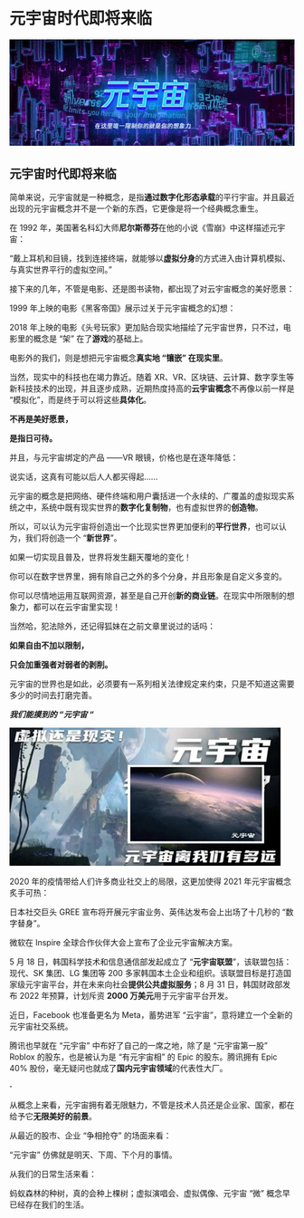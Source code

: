 # 元宇宙时代即将来临


![](d79dd0be2668d214f026563b1b959df.jpg)

## 元宇宙时代即将来临



简单来说，元宇宙就是一种概念，是指**通过数字化形态承载**的平行宇宙。并且最近出现的元宇宙概念并不是一个新的东西，它更像是将一个经典概念重生。





在 1992 年，美国著名科幻大师**尼尔斯蒂芬**在他的小说《雪崩》中这样描述元宇宙：





“戴上耳机和目镜，找到连接终端，就能够以**虚拟分身**的方式进入由计算机模拟、与真实世界平行的虚拟空间。”

接下来的几年，不管是电影、还是图书读物，都出现了对云宇宙概念的美好愿景：





1999 年上映的电影《黑客帝国》展示过关于元宇宙概念的幻想：

2018 年上映的电影《头号玩家》更加贴合现实地描绘了元宇宙世界，只不过，电影里的概念是 “架” 在了**游戏**的基础上。





电影外的我们，则是想把元宇宙概念**真实地 “镶嵌” 在现实里**。

当然，现实中的科技也在竭力靠近。随着 XR、VR、区块链、云计算、数字孪生等新科技技术的出现，并且逐步成熟，近期热度持高的**云宇宙概念**不再像以前一样是 “模拟化”，而是终于可以将这些**具体化**。





**不再是美好愿景，**





**是指日可待。**





并且，与元宇宙绑定的产品 ——VR 眼镜，价格也是在逐年降低：

说实话，这真有可能以后人人都买得起……





元宇宙的概念是把网络、硬件终端和用户囊括进一个永续的、广覆盖的虚拟现实系统之中，系统中既有现实世界的**数字化复制物**，也有虚拟世界的**创造物**。





所以，可以认为元宇宙将创造出一个比现实世界更加便利的**平行世界**，也可以认为，我们将创造一个 “**新世界**”。

如果一切实现且普及，世界将发生翻天覆地的变化！





你可以在数字世界里，拥有除自己之外的多个分身，并且形象是自定义多变的。

你可以尽情地运用互联网资源，甚至是自己开创**新的商业链**。在现实中所限制的想象力，都可以在云宇宙里实现！

当然哈，犯法除外，还记得狐妹在之前文章里说过的话吗：





**如果自由不加以限制，**





**只会加重强者对弱者的剥削。**





元宇宙的世界也是如此，必须要有一系列相关法律规定来约束，只是不知道这需要多少的时间去打磨完善。

***我们能摸到的 “元宇宙 “***



![](fef3ed1164855c8e5e7807cd88841af.jpg)

2020 年的疫情带给人们许多商业社交上的局限，这更加使得 2021 年元宇宙概念炙手可热：

日本社交巨头 GREE 宣布将开展元宇宙业务、英伟达发布会上出场了十几秒的 “数字替身”。

微软在 Inspire 全球合作伙伴大会上宣布了企业元宇宙解决方案。

5 月 18 日，韩国科学技术和信息通信部发起成立了 “**元宇宙联盟**”，该联盟包括：现代、SK 集团、LG 集团等 200 多家韩国本土企业和组织。该联盟目标是打造国家级元宇宙平台，并在未来向社会**提供公共虚拟服务**；8 月 31 日，韩国财政部发布 2022 年预算，计划斥资 **2000 万美元**用于元宇宙平台开发。





近日，Facebook 也准备更名为 Meta，蓄势进军 “云宇宙”，意将建立一个全新的元宇宙社交系统。

腾讯也早就在 “元宇宙” 中布好了自己的一席之地，除了是 “元宇宙第一股” Roblox 的股东，也是被认为是 “有元宇宙相” 的 Epic 的股东。腾讯拥有 Epic 40% 股份，毫无疑问也就成了**国内元宇宙领域**的代表性大厂。





**·**





从概念上来看，元宇宙拥有着无限魅力，不管是技术人员还是企业家、国家，都在给予它**无限美好的前景**。





从最近的股市、企业 “争相抢夺” 的场面来看：





“元宇宙” 仿佛就是明天、下周、下个月的事情。





从我们的日常生活来看：





蚂蚁森林的种树，真的会种上棵树；虚拟演唱会、虚拟偶像、元宇宙 “微” 概念早已经存在我们的生活。
